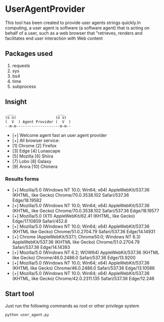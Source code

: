 # UserAgentProvider

This tool has been created to provide user agents strings quickly.In computing, a user agent is software (a software agent) that is acting on behalf of a user, such as a web browser that "retrieves, renders and facilitates end user interaction with Web content

## Packages used

1. requests
2. sys
3. bs4
4. time
5. subprocess

## Insight
 ```
  ___                    ___  
 (o o)                  (o o) 
(  V  ) Agent Provider (  V  )
--m-m--------------------m-m--

```

- [+] Welcome agent fast an user agent provider
- [+] All browser service:
- [1] Chrome    [2] Firefox
- [3] Edge      [4] Lunascape
- [5] Mozilla   [6] Shiira
- [7] Lobo      [8] Galaxy
- [9] Arora     [10] Chimera

### Results forms

- [+] Mozilla/5.0 (Windows NT 10.0; Win64; x64) AppleWebKit/537.36 (KHTML, like Gecko) Chrome/70.0.3538.102 Safari/537.36 Edge/18.19582
- [+] Mozilla/5.0 (Windows NT 10.0; Win64; x64) AppleWebKit/537.36 (KHTML, like Gecko) Chrome/70.0.3538.102 Safari/537.36 Edge/18.19577
- [+] Mozilla/5.0 (X11) AppleWebKit/62.41 (KHTML, like Gecko) Edge/17.10859 Safari/452.6
- [+] Mozilla/5.0 (Windows NT 10.0; Win64; x64) AppleWebKit/537.36 (KHTML like Gecko) Chrome/51.0.2704.79 Safari/537.36 Edge/14.14931
- [+] Chrome (AppleWebKit/537.1; Chrome50.0; Windows NT 6.3) AppleWebKit/537.36 (KHTML like Gecko) Chrome/51.0.2704.79 Safari/537.36 Edge/14.14393  
- [+] Mozilla/5.0 (Windows NT 6.2; WOW64) AppleWebKit/537.36 (KHTML like Gecko) Chrome/46.0.2486.0 Safari/537.36 Edge/13.9200
- [+] Mozilla/5.0 (Windows NT 10.0; Win64; x64) AppleWebKit/537.36 (KHTML like Gecko) Chrome/46.0.2486.0 Safari/537.36 Edge/13.10586
- [+] Mozilla/5.0 (Windows NT 10.0; Win64; x64) AppleWebKit/537.36 (KHTML, like Gecko) Chrome/42.0.2311.135 Safari/537.36 Edge/12.246

## Start tool

Just run the following commands as root or other privilege system

`python user_agent.py`


